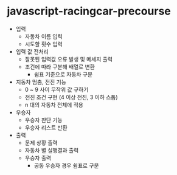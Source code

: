 # javascript-racingcar-precourse
- 입력
  - 자동차 이름 입력
  - 시도할 횟수 입력
- 입력 값 전처리
  - 잘못된 입력값 오류 발생 및 메세지 출력
  - 조건에 따라 구분해 배열로 변환
    - 쉼표 기준으로 자동차 구분
- 지동차 멈춤, 전진 기능 
  - 0 ~ 9 사이 무작위 값 구하기
  - 전진 조건 구현 (4 이상 전진, 3 이하 스톱)
  - n 대의 자동차 전체에 적용
- 우승자
  - 우승자 판단 기능
  - 우승자 리스트 반환
- 출력
  - 문제 상황 출력
  - 자동차 별 실행결과 출력
  - 우승자 출력
    - 공동 우승자 경우 쉼표로 구분